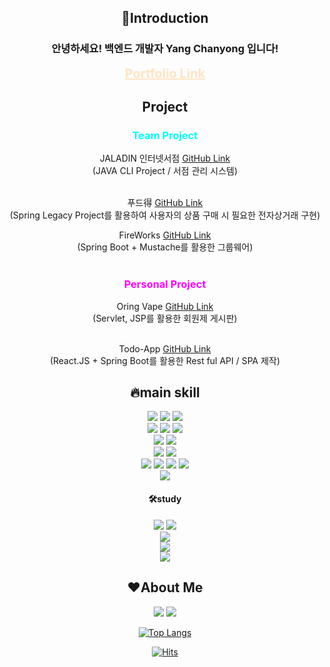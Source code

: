 <div align="center">
  
  <h2>💪Introduction</h2>
  <h3>안녕하세요! 백엔드 개발자 Yang Chanyong 입니다!</h3>
  <a href="https://www.chanyongyang.com/" style="color: bisque; font-size: 20px"><b>Portfolio Link</b></a>
  <br>
  
  <h2>Project</h2>
<h3 style="color:aqua">Team Project</h3>
 JALADIN 인터넷서점 <a href="https://github.com/yangchanyong/AWS_fullstack_mini_project">GitHub Link</a> <br>
 (JAVA CLI Project / 서점 관리 시스템)
<br>
<br>




푸드得 <a href="https://github.com/yangchanyong/AWS_fullstack_semi_project">GitHub Link</a> <br>
(Spring Legacy Project를 활용하여 사용자의 상품 구매 시 필요한 전자상거래 구현) <br>


FireWorks <a href="https://github.com/OhHalfmoon/firework_back">GitHub Link</a> <br>
(Spring Boot + Mustache를 활용한 그룹웨어)
<br>
<br>
<p></p>

<h3 style="color:magenta">Personal Project</h3>
Oring Vape <a href="https://github.com/yangchanyong/AWS_fullstack_Servlet_JSP_Assignment">GitHub Link</a> <br>(Servlet, JSP를 활용한 회원제 게시판)

<br>
<br>

Todo-App <a href="https://github.com/yangchanyong/todo-react-app">GitHub Link</a> <br>
(React.JS + Spring Boot를 활용한 Rest ful API / SPA 제작)



  
  <h2>🔥main skill</h2>
      <img src="https://img.shields.io/badge/html5-E54C21?style=flat&logo=html5&logoColor=white"/>
    <img src="https://img.shields.io/badge/css3-264DE4?style=flat&logo=css3&logoColor=white"/>
    <img src="https://img.shields.io/badge/javascript-F7DF1E?style=flat&logo=javascript&logoColor=black"/><br>
  <img src="https://img.shields.io/badge/Java-white?style=flat&logo=java&logoColor=white"/>
  <img src="https://img.shields.io/badge/Spring-68BD44?style=flat&logo=spring&logoColor=white"/>
  <img src="https://img.shields.io/badge/Springboot-6DB33F?style=flat&logo=springboot&logoColor=white"/><br>
  <img src="https://img.shields.io/badge/mariaDB-lightgray?style=flat&logo=mariadb&logoColor=white"/>
  <img src="https://img.shields.io/badge/JPA-green?style=flat&logo=JPA&logoColor=white"/><br>
  <img src="https://img.shields.io/badge/svn-819DCA?style=flat&logo=svn&logoColor=white"/>
  <img src="https://img.shields.io/badge/github-black?style=flat&logo=github&logoColor=white"/><br>
  <img src="https://img.shields.io/badge/intelliJ-black?style=flat&logo=intellijidea&logoColor=white"/>
  <img src="https://img.shields.io/badge/vscode-1D8DD4?style=flat&logo=VisualStudioCode&logoColor=white"/>
  <img src="https://img.shields.io/badge/sts-6DB43D?style=flat&logo=SpringToolSuite&logoColor=white"/>
  <img src="https://img.shields.io/badge/DBeaver-A18570?style=flat&logo=DBeaver&logoColor=white"/><br>
  <img src="https://img.shields.io/badge/AWS-262E3B?style=flat&logo=amazonwebservice&logoColor=white"/><br>
  <h4>🛠study</h4>
    <img src="https://img.shields.io/badge/React-61DBFB?style=flat&logo=React&logoColor=white"/>
    <img src="https://img.shields.io/badge/jquery-0868AB?style=flat&logo=jquery&logoColor=white"/><br>
    <img src="https://img.shields.io/badge/oracleDB-ED1B24?style=flat&logo=oracle&logoColor=white"/><br>
    <img src="https://img.shields.io/badge/docker-129FDB?style=flat&logo=docker&logoColor=white"/><br>
    <img src="https://img.shields.io/badge/eclipse-2B2152?style=flat&logo=eclipse&logoColor=white"/>

<h2>❤About Me</h2>  

  <a href="https://c-uncle-full-stack.tistory.com/"><img src="https://img.shields.io/badge/BLOG-orange?style=flat&logo=tistory&logoColor=white"/></a>
  <a href="mailto:cksdydsla93@gmail.com"><img src="https://img.shields.io/badge/Gmail-D0A9F5?style=flate&logo=Gmail&logoColor=white&link=mailto:cksdydsla93@gmail.com"/></a></p>
  
<!-- stats -->
<!-- <img src="https://github-readme-stats.vercel.app/api?username=yangchanyong&show_icons=true"> -->
  
  
[![Top Langs](https://github-readme-stats.vercel.app/api/top-langs/?username=yangchanyong&layout=compact)](https://github.com/yangchanyong/github-readme-stats)

 

<!-- hit counter -->
[![Hits](https://hits.seeyoufarm.com/api/count/incr/badge.svg?url=https%3A%2F%2Fgithub.com%2Fyangchanyong%2Fhit-counter&count_bg=%23D200FF&title_bg=%23000000&icon=github.svg&icon_color=%23E7E7E7&title=hits&edge_flat=false)](https://hits.seeyoufarm.com)<br>
  
</div>
